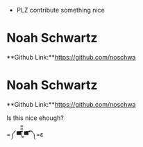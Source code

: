  - PLZ contribute something nice

# Noah Schwartz
 **Github Link:**https://github.com/noschwa


 # Noah Schwartz
 **Github Link:**https://github.com/noschwa


Is this nice ehough?

   =༼ ▀̿̿Ĺ̯̿̿▀̿ ̿ ༽=ε
